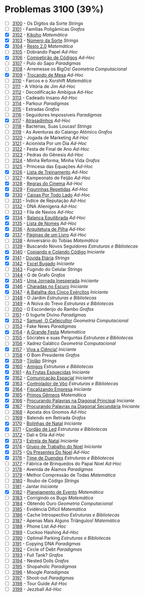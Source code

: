 # Problemas 3100 (39%)

- [ ]  [3100](https://www.beecrowd.com.br/judge/pt/problems/view/3100) - Os Dígitos da Sorte *Strings*
- [ ]  [3101](https://www.beecrowd.com.br/judge/pt/problems/view/3101) - Famílias Poligâmicas *Grafos*
- [x]  [3102](https://www.beecrowd.com.br/judge/pt/problems/view/3102) - [Kikoho](https://github.com/potigol/beecrowd/blob/master/src/3100/3102.poti) *Matemática*
- [x]  [3103](https://www.beecrowd.com.br/judge/pt/problems/view/3103) - [Número da Sorte](https://github.com/potigol/beecrowd/blob/master/src/3100/3103.poti) *Strings*
- [x]  [3104](https://www.beecrowd.com.br/judge/pt/problems/view/3104) - [Resto 2.0](https://github.com/potigol/beecrowd/blob/master/src/3100/3104.poti) *Matemática*
- [ ]  [3105](https://www.beecrowd.com.br/judge/pt/problems/view/3105) - Dobrando Papel *Ad-Hoc*
- [x]  [3106](https://www.beecrowd.com.br/judge/pt/problems/view/3106) - [Competição de Códigos](https://github.com/potigol/beecrowd/blob/master/src/3100/3106.poti) *Ad-Hoc*
- [ ]  [3107](https://www.beecrowd.com.br/judge/pt/problems/view/3107) - Pulo do Sapo *Paradigmas*
- [ ]  [3108](https://www.beecrowd.com.br/judge/pt/problems/view/3108) - Arremesse os BigOs! *Geometria Computacional*
- [x]  [3109](https://www.beecrowd.com.br/judge/pt/problems/view/3109) - [Trocando de Mesa](https://github.com/potigol/beecrowd/blob/master/src/3100/3109.poti) *Ad-Hoc*
- [ ]  [3110](https://www.beecrowd.com.br/judge/pt/problems/view/3110) - Farcos e o Xorshift *Matemática*
- [ ]  [3111](https://www.beecrowd.com.br/judge/pt/problems/view/3111) - A Vitória de Jim *Ad-Hoc*
- [ ]  [3112](https://www.beecrowd.com.br/judge/pt/problems/view/3112) - Decodificação Ambígua *Ad-Hoc*
- [ ]  [3113](https://www.beecrowd.com.br/judge/pt/problems/view/3113) - Cadeado Insano *Ad-Hoc*
- [ ]  [3114](https://www.beecrowd.com.br/judge/pt/problems/view/3114) - Parkour *Paradigmas*
- [ ]  [3115](https://www.beecrowd.com.br/judge/pt/problems/view/3115) - Estradas *Grafos*
- [ ]  [3116](https://www.beecrowd.com.br/judge/pt/problems/view/3116) - Seguidores Impossíveis *Paradigmas*
- [x]  [3117](https://www.beecrowd.com.br/judge/pt/problems/view/3117) - [Atrasadinhos](https://github.com/potigol/beecrowd/blob/master/src/3100/3117.poti) *Ad-Hoc*
- [ ]  [3118](https://www.beecrowd.com.br/judge/pt/problems/view/3118) - Bactérias, Suas Loucas! *Strings*
- [ ]  [3119](https://www.beecrowd.com.br/judge/pt/problems/view/3119) - As Aventuras do Calango Atômico *Grafos*
- [ ]  [3120](https://www.beecrowd.com.br/judge/pt/problems/view/3120) - Jogada de Marketing *Ad-Hoc*
- [ ]  [3121](https://www.beecrowd.com.br/judge/pt/problems/view/3121) - Acionista Por um Dia *Ad-Hoc*
- [ ]  [3122](https://www.beecrowd.com.br/judge/pt/problems/view/3122) - Festa de Final de Ano *Ad-Hoc*
- [ ]  [3123](https://www.beecrowd.com.br/judge/pt/problems/view/3123) - Pedras do Gênesis *Ad-Hoc*
- [ ]  [3124](https://www.beecrowd.com.br/judge/pt/problems/view/3124) - Minha Reforma, Minha Vida *Grafos*
- [ ]  [3125](https://www.beecrowd.com.br/judge/pt/problems/view/3125) - Princesa das Equações *Ad-Hoc*
- [x]  [3126](https://www.beecrowd.com.br/judge/pt/problems/view/3126) - [Lista de Treinamento](https://github.com/potigol/beecrowd/blob/master/src/3100/3126.poti) *Ad-Hoc*
- [ ]  [3127](https://www.beecrowd.com.br/judge/pt/problems/view/3127) - Kampeonato de Feijão *Ad-Hoc*
- [x]  [3128](https://www.beecrowd.com.br/judge/pt/problems/view/3128) - [Regras do Cinema](https://github.com/potigol/beecrowd/blob/master/src/3100/3128.poti) *Ad-Hoc*
- [x]  [3129](https://www.beecrowd.com.br/judge/pt/problems/view/3129) - [Figurinhas Repetidas](https://github.com/potigol/beecrowd/blob/master/src/3100/3129.poti) *Ad-Hoc*
- [x]  [3130](https://www.beecrowd.com.br/judge/pt/problems/view/3130) - [Caixas Por Todo Lado](https://github.com/potigol/beecrowd/blob/master/src/3100/3130.poti) *Ad-Hoc*
- [ ]  [3131](https://www.beecrowd.com.br/judge/pt/problems/view/3131) - Índice de Reputação *Ad-Hoc*
- [ ]  [3132](https://www.beecrowd.com.br/judge/pt/problems/view/3132) - DNA Alienígena *Ad-Hoc*
- [ ]  [3133](https://www.beecrowd.com.br/judge/pt/problems/view/3133) - Fila de Navios *Ad-Hoc*
- [x]  [3134](https://www.beecrowd.com.br/judge/pt/problems/view/3134) - [Balança Equilibrada](https://github.com/potigol/beecrowd/blob/master/src/3100/3134.poti) *Ad-Hoc*
- [x]  [3135](https://www.beecrowd.com.br/judge/pt/problems/view/3135) - [Lista de Nomes](https://github.com/potigol/beecrowd/blob/master/src/3100/3135.poti) *Ad-Hoc*
- [x]  [3136](https://www.beecrowd.com.br/judge/pt/problems/view/3136) - [Arquitetura de Pilha](https://github.com/potigol/beecrowd/blob/master/src/3100/3136.poti) *Ad-Hoc*
- [x]  [3137](https://www.beecrowd.com.br/judge/pt/problems/view/3137) - [Páginas de um Livro](https://github.com/potigol/beecrowd/blob/master/src/3100/3137.poti) *Ad-Hoc*
- [ ]  [3138](https://www.beecrowd.com.br/judge/pt/problems/view/3138) - Aniversário do Tobias *Matemática*
- [ ]  [3139](https://www.beecrowd.com.br/judge/pt/problems/view/3139) - Buscando Novos Seguidores *Estruturas e Bibliotecas*
- [x]  [3140](https://www.beecrowd.com.br/judge/pt/problems/view/3140) - [Copiando e Colando Código](https://github.com/potigol/beecrowd/blob/master/src/3100/3140.poti) *Iniciante*
- [x]  [3141](https://www.beecrowd.com.br/judge/pt/problems/view/3141) - [Dúvida Etária](https://github.com/potigol/beecrowd/blob/master/src/3100/3141.poti) *Strings*
- [x]  [3142](https://www.beecrowd.com.br/judge/pt/problems/view/3142) - [Excel Bugado](https://github.com/potigol/beecrowd/blob/master/src/3100/3142.poti) *Iniciante*
- [ ]  [3143](https://www.beecrowd.com.br/judge/pt/problems/view/3143) - Fugindo do Celular *Strings*
- [ ]  [3144](https://www.beecrowd.com.br/judge/pt/problems/view/3144) - G de Grafo *Grafos*
- [x]  [3145](https://www.beecrowd.com.br/judge/pt/problems/view/3145) - [Uma Jornada Inesperada](https://github.com/potigol/beecrowd/blob/master/src/3100/3145.poti) *Iniciante*
- [x]  [3146](https://www.beecrowd.com.br/judge/pt/problems/view/3146) - [Charadas no Escuro](https://github.com/potigol/beecrowd/blob/master/src/3100/3146.poti) *Iniciante*
- [x]  [3147](https://www.beecrowd.com.br/judge/pt/problems/view/3147) - [A Batalha dos Cinco Exércitos](https://github.com/potigol/beecrowd/blob/master/src/3100/3147.poti) *Iniciante*
- [ ]  [3148](https://www.beecrowd.com.br/judge/pt/problems/view/3148) - O Jardim *Estruturas e Bibliotecas*
- [ ]  [3149](https://www.beecrowd.com.br/judge/pt/problems/view/3149) - A Noiva do Trevo *Estruturas e Bibliotecas*
- [ ]  [3150](https://www.beecrowd.com.br/judge/pt/problems/view/3150) - O Esconderijo do Rambo *Grafos*
- [ ]  [3151](https://www.beecrowd.com.br/judge/pt/problems/view/3151) - O Iogurte Divino *Paradigmas*
- [x]  [3152](https://www.beecrowd.com.br/judge/pt/problems/view/3152) - [Samuel, O Cafeicultor](https://github.com/potigol/beecrowd/blob/master/src/3100/3152.poti) *Geometria Computacional*
- [ ]  [3153](https://www.beecrowd.com.br/judge/pt/problems/view/3153) - Fake News *Paradigmas*
- [x]  [3154](https://www.beecrowd.com.br/judge/pt/problems/view/3154) - [A Grande Festa](https://github.com/potigol/beecrowd/blob/master/src/3100/3154.poti) *Matemática*
- [ ]  [3155](https://www.beecrowd.com.br/judge/pt/problems/view/3155) - Sócrates e suas Perguntas *Estruturas e Bibliotecas*
- [ ]  [3156](https://www.beecrowd.com.br/judge/pt/problems/view/3156) - Xadrez Galático *Geometria Computacional*
- [x]  [3157](https://www.beecrowd.com.br/judge/pt/problems/view/3157) - [Viva a Ciência!](https://github.com/potigol/beecrowd/blob/master/src/3100/3157.poti) *Iniciante*
- [ ]  [3158](https://www.beecrowd.com.br/judge/pt/problems/view/3158) - O Bom Presidente *Grafos*
- [x]  [3159](https://www.beecrowd.com.br/judge/pt/problems/view/3159) - [Tijolão](https://github.com/potigol/beecrowd/blob/master/src/3100/3159.poti) *Strings*
- [x]  [3160](https://www.beecrowd.com.br/judge/pt/problems/view/3160) - [Amigos](https://github.com/potigol/beecrowd/blob/master/src/3100/3160.poti) *Estruturas e Bibliotecas*
- [x]  [3161](https://www.beecrowd.com.br/judge/pt/problems/view/3161) - [As Frutas Esquecidas](https://github.com/potigol/beecrowd/blob/master/src/3100/3161.poti) *Iniciante*
- [x]  [3162](https://www.beecrowd.com.br/judge/pt/problems/view/3162) - [Comunicação Espacial](https://github.com/potigol/beecrowd/blob/master/src/3100/3162.poti) *Iniciante*
- [x]  [3163](https://www.beecrowd.com.br/judge/pt/problems/view/3163) - [Controlador de Vôo](https://github.com/potigol/beecrowd/blob/master/src/3100/3163.poti) *Estruturas e Bibliotecas*
- [x]  [3164](https://www.beecrowd.com.br/judge/pt/problems/view/3164) - [Fiscalizando Empresa](https://github.com/potigol/beecrowd/blob/master/src/3100/3164.poti) *Iniciante*
- [x]  [3165](https://www.beecrowd.com.br/judge/pt/problems/view/3165) - [Primos Gêmeos](https://github.com/potigol/beecrowd/blob/master/src/3100/3165.poti) *Matemática*
- [x]  [3166](https://www.beecrowd.com.br/judge/pt/problems/view/3166) - [Procurando Palavras na Diagonal Principal](https://github.com/potigol/beecrowd/blob/master/src/3100/3166.poti) *Iniciante*
- [x]  [3167](https://www.beecrowd.com.br/judge/pt/problems/view/3167) - [Procurando Palavras na Diagonal Secundária](https://github.com/potigol/beecrowd/blob/master/src/3100/3167.poti) *Iniciante*
- [ ]  [3168](https://www.beecrowd.com.br/judge/pt/problems/view/3168) - Aposta dos Gnomos *Ad-Hoc*
- [ ]  [3169](https://www.beecrowd.com.br/judge/pt/problems/view/3169) - Batendo em Retirada *Grafos*
- [x]  [3170](https://www.beecrowd.com.br/judge/pt/problems/view/3170) - [Bolinhas de Natal](https://github.com/potigol/beecrowd/blob/master/src/3100/3170.poti) *Iniciante*
- [x]  [3171](https://www.beecrowd.com.br/judge/pt/problems/view/3171) - [Cordão de Led](https://github.com/potigol/beecrowd/blob/master/src/3100/3171.poti) *Estruturas e Bibliotecas*
- [ ]  [3172](https://www.beecrowd.com.br/judge/pt/problems/view/3172) - Dali e Dila *Ad-Hoc*
- [x]  [3173](https://www.beecrowd.com.br/judge/pt/problems/view/3173) - [Estrela de Natal](https://github.com/potigol/beecrowd/blob/master/src/3100/3173.poti) *Iniciante*
- [x]  [3174](https://www.beecrowd.com.br/judge/pt/problems/view/3174) - [Grupo de Trabalho do Noel](https://github.com/potigol/beecrowd/blob/master/src/3100/3174.poti) *Iniciante*
- [x]  [3175](https://www.beecrowd.com.br/judge/pt/problems/view/3175) - [Os Presentes Do Noel](https://github.com/potigol/beecrowd/blob/master/src/3100/3175.poti) *Ad-Hoc*
- [x]  [3176](https://www.beecrowd.com.br/judge/pt/problems/view/3176) - [Time de Duendes](https://github.com/potigol/beecrowd/blob/master/src/3100/3176.poti) *Estruturas e Bibliotecas*
- [ ]  [3177](https://www.beecrowd.com.br/judge/pt/problems/view/3177) - Fábrica de Brinquedos do Papai Noel *Ad-Hoc*
- [ ]  [3178](https://www.beecrowd.com.br/judge/pt/problems/view/3178) - Avenida de Álamos *Paradigmas*
- [ ]  [3179](https://www.beecrowd.com.br/judge/pt/problems/view/3179) - Melhor Compressão de Todas *Matemática*
- [ ]  [3180](https://www.beecrowd.com.br/judge/pt/problems/view/3180) - Roubo de Código *Strings*
- [ ]  [3181](https://www.beecrowd.com.br/judge/pt/problems/view/3181) - Jantar *Iniciante*
- [x]  [3182](https://www.beecrowd.com.br/judge/pt/problems/view/3182) - [Planejamento de Evento](https://github.com/potigol/beecrowd/blob/master/src/3100/3182.poti) *Matemática*
- [ ]  [3183](https://www.beecrowd.com.br/judge/pt/problems/view/3183) - Corrigindo os Bugs *Matemática*
- [ ]  [3184](https://www.beecrowd.com.br/judge/pt/problems/view/3184) - Obtendo Ouro *Geometria Computacional*
- [ ]  [3185](https://www.beecrowd.com.br/judge/pt/problems/view/3185) - Evidência Difícil *Matemática*
- [ ]  [3186](https://www.beecrowd.com.br/judge/pt/problems/view/3186) - Cache Introspectivo *Estruturas e Bibliotecas*
- [ ]  [3187](https://www.beecrowd.com.br/judge/pt/problems/view/3187) - Apenas Mais Alguns Triângulos! *Matemática*
- [ ]  [3188](https://www.beecrowd.com.br/judge/pt/problems/view/3188) - Phone List *Ad-Hoc*
- [ ]  [3189](https://www.beecrowd.com.br/judge/pt/problems/view/3189) - Cuckoo Hashing *Ad-Hoc*
- [ ]  [3190](https://www.beecrowd.com.br/judge/pt/problems/view/3190) - Optimal Parking *Estruturas e Bibliotecas*
- [ ]  [3191](https://www.beecrowd.com.br/judge/pt/problems/view/3191) - Copying DNA *Paradigmas*
- [ ]  [3192](https://www.beecrowd.com.br/judge/pt/problems/view/3192) - Circle of Debt *Paradigmas*
- [ ]  [3193](https://www.beecrowd.com.br/judge/pt/problems/view/3193) - Full Tank? *Grafos*
- [ ]  [3194](https://www.beecrowd.com.br/judge/pt/problems/view/3194) - Nested Dolls *Grafos*
- [ ]  [3195](https://www.beecrowd.com.br/judge/pt/problems/view/3195) - Shopaholic *Paradigmas*
- [ ]  [3196](https://www.beecrowd.com.br/judge/pt/problems/view/3196) - Moogle *Paradigmas*
- [ ]  [3197](https://www.beecrowd.com.br/judge/pt/problems/view/3197) - Shoot-out *Paradigmas*
- [ ]  [3198](https://www.beecrowd.com.br/judge/pt/problems/view/3198) - Tour Guide *Ad-Hoc*
- [ ]  [3199](https://www.beecrowd.com.br/judge/pt/problems/view/3199) - Jezzball *Ad-Hoc*